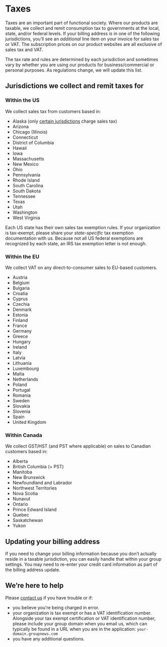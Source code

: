 # Taxes

Taxes are an important part of functional society. Where our products are taxable, we collect and remit consumption tax to governments at the local, state, and/or federal levels. If your billing address is in one of the following jurisdictions, you’ll see an _additional_ line item on your invoice for sales tax or VAT. The subscription prices on our product websites are all exclusive of sales tax and VAT.

The tax rate and rules are determined by each jurisdiction and sometimes vary by whether you are using our products for business/commercial or personal purposes. As regulations change, we will update this list.

## Jurisdictions we collect and remit taxes for

### Within the US

We collect sales tax from customers based in:

- Alaska (only [certain jurisdictions](https://arsstc.munirevs.com/show-page/?page=26) charge sales tax)
- Arizona
- Chicago (Illinois)
- Connecticut
- District of Columbia
- Hawaii
- Iowa
- Massachusetts
- New Mexico
- Ohio
- Pennsylvania
- Rhode Island
- South Carolina
- South Dakota
- Tennessee
- Texas
- Utah
- Washington
- West Virginia

Each US state has their own sales tax exemption rules. If your organization is tax-exempt, please share your _state-specific_ tax exemption documentation with us. Because not all US federal exemptions are recognized by each state, an IRS tax exemption letter is not enough.

### Within the EU

We collect VAT on any direct-to-consumer sales to EU-based customers.

- Austria
- Belgium
- Bulgaria
- Croatia
- Cyprus
- Czechia
- Denmark
- Estonia
- Finland
- France
- Germany
- Greece
- Hungary
- Ireland
- Italy
- Latvia
- Lithuania
- Luxembourg
- Malta
- Netherlands
- Poland
- Portugal
- Romania
- Sweden
- Slovakia
- Slovenia
- Spain
- United Kingdom

### Within Canada

We collect GST/HST (and PST where applicable) on sales to Canadian customers based in:

- Alberta
- British Columbia (+ PST)
- Manitoba
- New Brunswick
- Newfoundland and Labrador
- Northwest Territories
- Nova Scotia
- Nunavut
- Ontario
- Prince Edward Island
- Quebec
- Saskatchewan
- Yukon

## Updating your billing address

If you need to change your billing information because you don’t actually reside in a taxable jurisdiction, you can easily handle that within your group settings. You may need to re-enter your credit card information as part of the billing address update.

## We’re here to help

Please [contact us](/support) if you have trouble or if:

- you believe you’re being charged in error.
- your organization is tax exempt or has a VAT identification number. Alongside your tax exempt certification or VAT identification number, please include your group domain when you email us, which can typically be found in a URL when you are in the application: `your-domain.groupnews.com`
- you have any additional questions.
